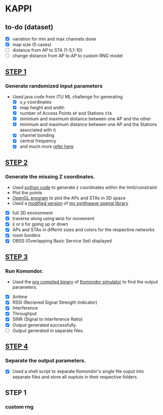 # KAPPI

## to-do (dataset)
- [x] variation for min and max channels done
- [x] map size (5 cases)
- [ ] distance from AP to STA (1-5,1-10)
- [ ] change distance from AP to AP to custom RNG model

## [STEP 1](https://github.com/bhu1-103/KAPPI/tree/main/step1)
### Generate randomized input parameters
 - Used java code from ITU ML challenge for generating 
    - [x] x,y coordinates
    - [x] map height and width
    - [x] number of Access Points `AP` and Stations `STA`
    - [x] minimum and maximum distance between one AP and the other
    - [x] minimum and maximum distance between one AP and the Stations associated with it
    - [x] channel bonding
    - [x] central frequency
    - [x] and much more [refer here](https://github.com/bhu1-103/KAPPI/blob/main/step1/input-java.csv)

## [STEP 2](https://github.com/bhu1-103/KAPPI/tree/main/step2)
### Generate the missing Z coordinates.
  - Used [python code](https://github.com/bhu1-103/KAPPI/blob/main/step2/oriz.py) to generate z coordinates within the limit/constraint
 - Plot the points
  - [OpenGL program](https://github.com/bhu1-103/KAPPI/blob/main/step2/v0.4/source/main.cpp) to plot the APs and STAs in 3D space
  - Used a [modified version](https://github.com/bhu1-103/KAPPI/blob/main/step2/v0.4/source/synthwave.cpp) of [my synthwave opengl library](https://github.com/bhu1-103/swiss-army-katana/blob/main/lib/synthwave/synthwave.cpp)
  - [x] full 3D environment
  - [x] traverse along using `WASD` for movement
  - [x] `E` or `Q` for going up or down
  - [x] APs and STAs in differnt sizes and colors for the respective networks
  - [x] room borders
  - [x] OBSS (Overlapping Basic Service Set) displayed

## [STEP 3](https://github.com/bhu1-103/KAPPI/blob/main/step3/combine.sh)
### Run Komondor.
 - Used the [pre compiled binary](https://github.com/bhu1-103/KAPPI/blob/main/Komondor/Code/main/komondor_main) of [Komondor simulator](https://github.com/wn-upf/Komondor) to find the output parameters.
  - [x] Airtime
  - [x] RSSI (Recieved Signal Strength Indicator)
  - [x] Interference
  - [x] Throughput
  - [x] SINR (Signal to Interference Ratio)
  - [x] Output generated successfully.
  - [ ] Output generated in separate files.

## [STEP 4](https://github.com/bhu1-103/KAPPI/blob/main/step4/saigo-no-steppu.sh)
### Separate the output parameters.
 - [x] Used a shell script to separate Komondor's single file ouput into separate files and store all ouptuts in their respective folders.


## STEP 1
### custom rng


